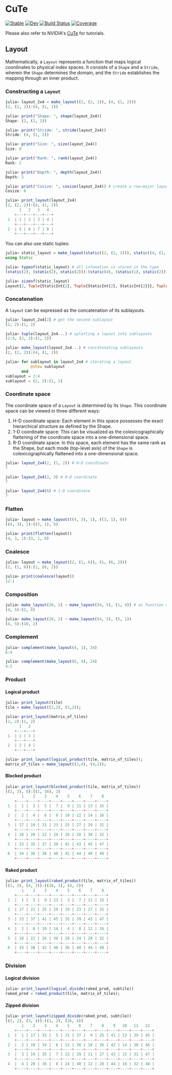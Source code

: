 # CuTe

[![Stable](https://img.shields.io/badge/docs-stable-blue.svg)](https://YichengDWu.github.io/CuTe.jl/stable/)
[![Dev](https://img.shields.io/badge/docs-dev-blue.svg)](https://YichengDWu.github.io/CuTe.jl/dev/)
[![Build Status](https://github.com/YichengDWu/CuTe.jl/actions/workflows/CI.yml/badge.svg?branch=main)](https://github.com/YichengDWu/CuTe.jl/actions/workflows/CI.yml?query=branch%3Amain)
[![Coverage](https://codecov.io/gh/YichengDWu/CuTe.jl/branch/main/graph/badge.svg)](https://codecov.io/gh/YichengDWu/CuTe.jl)

Please also refer to NVIDIA's [CuTe](https://github.com/NVIDIA/cutlass/blob/main/media/docs/cute/00_quickstart.md) for tutorials.

## Layout

Mathematically, a `Layout` represents a function that maps logical coordinates to physical index spaces. It consists of a `Shape` and a `Stride`, wherein the `Shape` determines the domain, and the `Stride` establishes the mapping through an inner product.

### Constructing a `Layout`

```julia
julia> layout_2x4 = make_layout((2, (2, 2)), (4, (1, 2)))
(2, (2, 2)):(4, (1, 2))

julia> print("Shape: ", shape(layout_2x4))
Shape: (2, (2, 2))

julia> print("Stride: ", stride(layout_2x4))
Stride: (4, (1, 2))

julia> print("Size: ", size(layout_2x4))
Size: 8

julia> print("Rank: ", rank(layout_2x4))
Rank: 2

julia> print("Depth: ", depth(layout_2x4))
Depth: 2

julia> print("Cosize: ", cosize(layout_2x4)) # create a row-major layout
Cosize: 8

julia> print_layout(layout_2x4)
(2, (2, 2)):(4, (1, 2))
      1   2   3   4
    +---+---+---+---+
 1  | 1 | 2 | 3 | 4 |
    +---+---+---+---+
 2  | 5 | 6 | 7 | 8 |
    +---+---+---+---+
```

You can also use static tuples:

```julia
julia> static_layout = make_layout(static((2, (2, 2))), static((4, (1, 2))))
using Static

julia> typeof(static_layout) # all infomation is stored in the type
(static(2), (static(2), static(2))):(static(4), (static(1), static(2)))

julia> sizeof(static_layout)
Layout{2, Tuple{StaticInt{2}, Tuple{StaticInt{2}, StaticInt{2}}}, Tuple{StaticInt{4}, Tuple{StaticInt{1}, StaticInt{2}}}}
```

### Concatenation

A `layout` can be expressed as the concatenation of its sublayouts.

```julia
julia> layout_2x4[2] # get the second sublayout
(2, 2):(1, 2)

julia> tuple(layout_2x4...) # splatting a layout into sublayouts
(2:4, (2, 2):(1, 2))

julia> make_layout(layout_2x4...) # concatenating sublayouts
(2, (2, 2)):(4, (1, 2))

julia> for sublayout in layout_2x4 # iterating a layout
           @show sublayout
       end
sublayout = 2:4
sublayout = (2, 2):(1, 2)
```

### Coordinate space

The coordinate space of a `Layout` is determined by its `Shape`. This coordinate space can be viewed in three different ways:

 1. H-D coordinate space: Each element in this space possesses the exact hierarchical structure as defined by the Shape.
 2. 1-D coordinate space: This can be visualized as the colexicographically flattening of the coordinate space into a one-dimensional space.
 3. R-D coordinate space: In this space, each element has the same rank as the Shape, but each mode (top-level axis) of the `Shape` is colexicographically flattened into a one-dimensional space.

```julia
julia> layout_2x4(2, (1, 2)) # H-D coordinate
7

julia> layout_2x4(2, 3) # R-D coordinate
7

julia> layout_2x4(6) # 1-D coordinate
7
```

### Flatten

```julia
julia> layout = make_layout(((4, 3), 1), ((3, 1), 0))
((4, 3), 1):((3, 1), 0)

julia> print(flatten(layout))
(4, 3, 1):(3, 1, 0)
```

### Coalesce

```julia
julia> layout = make_layout((2, (1, 6)), (1, (6, 2)))
(2, (1, 6)):(1, (6, 2))

julia> print(coalesce(layout))
12:1
```

### Composition

```julia
julia> make_layout(20, 2) ∘ make_layout((4, 5), (1, 4)) # as function composition
(4, 5):(2, 8)

julia> make_layout(20, 2) ∘ make_layout((4, 5), (5, 1))
(4, 5):(10, 2)
```

### Complement

```julia
julia> complement(make_layout(4, 1), 24)
6:4

julia> complement(make_layout(6, 4), 24)
4:1
```

### Product

#### Logical product

```julia
julia> print_layout(tile)
tile = make_layout((2,2), (1,2));

julia> print_layout(matrix_of_tiles)
(2, 2):(1, 2)
      1   2
    +---+---+
 1  | 1 | 3 |
    +---+---+
 2  | 2 | 4 |
    +---+---+

julia> print_layout(logical_product(tile, matrix_of_tiles));
matrix_of_tiles = make_layout((3,4), (4,1));
```

#### Blocked product

```julia
julia> print_layout(blocked_product(tile, matrix_of_tiles))
((2, 3), 8):((1, 16), 2)
       1    2    3    4    5    6    7    8
    +----+----+----+----+----+----+----+----+
 1  |  1 |  3 |  5 |  7 |  9 | 11 | 13 | 15 |
    +----+----+----+----+----+----+----+----+
 2  |  2 |  4 |  6 |  8 | 10 | 12 | 14 | 16 |
    +----+----+----+----+----+----+----+----+
 3  | 17 | 19 | 21 | 23 | 25 | 27 | 29 | 31 |
    +----+----+----+----+----+----+----+----+
 4  | 18 | 20 | 22 | 24 | 26 | 28 | 30 | 32 |
    +----+----+----+----+----+----+----+----+
 5  | 33 | 35 | 37 | 39 | 41 | 43 | 45 | 47 |
    +----+----+----+----+----+----+----+----+
 6  | 34 | 36 | 38 | 40 | 42 | 44 | 46 | 48 |
    +----+----+----+----+----+----+----+----+
```

#### Raked product

```julia
julia> print_layout(raked_product(tile, matrix_of_tiles))
((3, 2), (4, 2)):((16, 1), (4, 2))
       1    2    3    4    5    6    7    8
    +----+----+----+----+----+----+----+----+
 1  |  1 |  5 |  9 | 13 |  3 |  7 | 11 | 15 |
    +----+----+----+----+----+----+----+----+
 2  | 17 | 21 | 25 | 29 | 19 | 23 | 27 | 31 |
    +----+----+----+----+----+----+----+----+
 3  | 33 | 37 | 41 | 45 | 35 | 39 | 43 | 47 |
    +----+----+----+----+----+----+----+----+
 4  |  2 |  6 | 10 | 14 |  4 |  8 | 12 | 16 |
    +----+----+----+----+----+----+----+----+
 5  | 18 | 22 | 26 | 30 | 20 | 24 | 28 | 32 |
    +----+----+----+----+----+----+----+----+
 6  | 34 | 38 | 42 | 46 | 36 | 40 | 44 | 48 |
    +----+----+----+----+----+----+----+----+
```

### Division

#### Logical division

```julia
julia> print_layout(logical_divide(raked_prod, subtile))
raked_prod = raked_product(tile, matrix_of_tiles);
```

#### Zipped division

```julia
julia> print_layout(zipped_divide(raked_prod, subtile))
((2, 2), (3, 4)):((1, 2), (16, 4))
       1    2    3    4    5    6    7    8    9   10   11   12
    +----+----+----+----+----+----+----+----+----+----+----+----+
 1  |  1 | 17 | 33 |  5 | 21 | 37 |  9 | 25 | 41 | 13 | 29 | 45 |
    +----+----+----+----+----+----+----+----+----+----+----+----+
 2  |  2 | 18 | 34 |  6 | 22 | 38 | 10 | 26 | 42 | 14 | 30 | 46 |
    +----+----+----+----+----+----+----+----+----+----+----+----+
 3  |  3 | 19 | 35 |  7 | 23 | 39 | 11 | 27 | 43 | 15 | 31 | 47 |
    +----+----+----+----+----+----+----+----+----+----+----+----+
 4  |  4 | 20 | 36 |  8 | 24 | 40 | 12 | 28 | 44 | 16 | 32 | 48 |
    +----+----+----+----+----+----+----+----+----+----+----+----+
```
